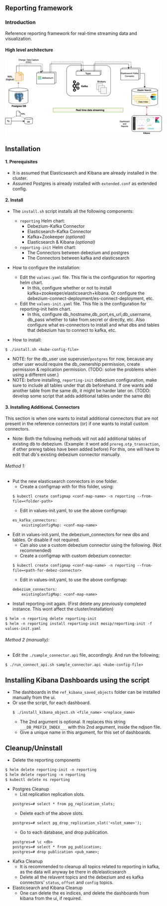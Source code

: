 ## Reporting framework

### Introduction
Reference reporting framework for real-time streaming data and visualization.  

#### High level architecture

![](../docs/images/reporting_architecture.png)


## Installation

#### 1. Prerequisites

- It is assumed that Elasticsearch and Kibana are already installed in the cluster.
- Assumed Postgres is already installed with `extended.conf` as extended config.

#### 2. Install

- The `install.sh` script installs all the following components:
  - `reporting` Helm chart:
    - Debezium-Kafka Connector 
    - Elasticsearch-Kafka Connector 
    - Kafka+Zookeeper _(optional)_
    - Elasticsearch & Kibana _(optional)_
  - `reporting-init` Helm chart:
    - The Connectors between debezium and postgres 
    - The Connectors between kafka and elasticsearch 
   
- How to configure the installation:
	- Edit the `values.yaml` file. This file is the configuration for reporting helm chart.
		- In this, configure whether or not to install kafka+zookeeper/elasticsearch+kibana. Or configure the debezium-connect-deployment/es-connect-deployment, etc.
	- Edit the `values-init.yaml` file. This file is the configuration for reporting-init helm chart.
		- In this, configure db_hostname,db_port,es_url,db_username, db_pass whether to take from secret or directly, etc. Also configure what es-connectors to install and what dbs and tables that debezium has to connect to kafka, etc.
- How to install:
```
$ ./install.sh <kube-config-file>
```
- NOTE: for the db_user use superuser/`postgres` for now, because any other user would require the db_ownership permission, create permission & replication permission. (TODO: solve the problems when using a different user.)
- NOTE: before installing, `reporting-init` debezium configuration, make sure to include all tables under that db beforehand. If one wants add another table from the same db, it might be harder later on. (TODO: develop some script that adds additional tables under the same db)

#### 3. Installing AdditionaL Connectors
This section is when one wants to install additional connectors that are not present in the reference connectors (or) if one wants to install custom connectors.

- Note: Both the following methods will not add additional tables of existing db to debezium. (Example: it wont add `prereg.otp_transaction`, if other prereg tables have been added before) For this, one will have to edit that db's existing debezium connector manually.

###### Method 1:

- Put the new elasticsearch connectors in one folder.
	- Create a configmap with for this folder, using:
	```
	$ kubectl create configmap <conf-map-name> -n reporting --from-file=<folder-path>
	```
	- Edit in values-init.yaml, to use the above configmap:
	```
	es_kafka_connectors:
		existingConfigMap: <conf-map-name>
	```
- Edit in values-init.yaml, the debezium_connectors for new dbs and tables. Or disable if not required.
	- Can also use a custom debezium connector using the following. (Not recommended)
	- Create a configmap with custom debezium connector:
	```
	$ kubectl create configmap <conf-map-name> -n reporting --from-file=<path-for-debez-connector>
	```
	- Edit in values-init.yaml, to use the above configmap:
	```
	debezium_connectors:
		existingConfigMap: <conf-map-name>
	```
- Install reporting-init again. (First delete any previously completed instance. This wont affect the cluster/installation)
```
$ helm -n reporting delete reporting-init
$ helm -n reporting install reporting-init mosip/reporting-init -f values-init.yaml
```

###### Method 2 (manually):

- Edit the `./sample_connector.api` file, accordingly. And run the following;
```
$ ./run_connect_api.sh sample_connector.api <kube-config-file>
```

## Installing Kibana Dashboards using the script

- The dashboards in the `ref_kibana_saved_objects` folder can be installed manually from the ui.
- Or use the script, for each dashboard.
	```
	$ ./install_kibana_object.sh <file_name> <replace_name>
	```
	- The 2nd argument is optional. It replaces this string `___DB_PREFIX_INDEX___` with this 2nd argument, inside the ndjson file.
	- Give a unique name in this argument, for this set of dashboards.

## Cleanup/Uninstall

- Delete the reporting components
```
$ helm delete reporting-init -n reporting
$ helm delete reporting -n reporting
$ kubectl delete ns reporting
```
- Postgres Cleanup
	- List replication replication slots.
	```
	postgres=# select * from pg_replication_slots;
	```
	- Delete each of the above slots.
	```
	postgres=# select pg_drop_replication_slot('<slot_name>');
	```
	- Go to each database, and drop publication.
	```
	postgres=# \c <db>
	postgres=# select * from pg_publication;
	postgres=# drop publication <pub_name>;
	```
- Kafka Cleanup
	- It is recommended to cleanup all topics related to reporting in kafka, as the data will anyway be there in db/elasticsearch
	- Delete all the relavent topics and the debezium and es kafka connectors' `status`, `offset` and `config` topics.
- Elasticsearch and Kibana Cleanup
	- One can delete the es indices, and delete the dashboards from kibana from the ui, if required.
